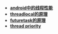 - **[android中的线程性能](thread_performance.md)**
- **[threadlocal的原理](threadlocal.md)**
- **[futuretask的原理](futuretask.md)**
- **[thread priority](thread_priority.md)**